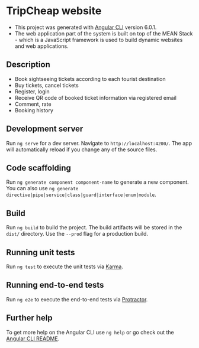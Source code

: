 # TripCheap website

- This project was generated with [Angular CLI](https://github.com/angular/angular-cli) version 6.0.1.
- The web application part of the system is built on top of the MEAN Stack - which is a JavaScript framework is used to build dynamic websites and web applications.

## Description

- Book sightseeing tickets according to each tourist destination
- Buy tickets, cancel tickets
- Register, login
- Receive QR code of booked ticket information via registered email
- Comment, rate
- Booking history

## Development server

Run `ng serve` for a dev server. Navigate to `http://localhost:4200/`. The app will automatically reload if you change any of the source files.

## Code scaffolding

Run `ng generate component component-name` to generate a new component. You can also use `ng generate directive|pipe|service|class|guard|interface|enum|module`.

## Build

Run `ng build` to build the project. The build artifacts will be stored in the `dist/` directory. Use the `--prod` flag for a production build.

## Running unit tests

Run `ng test` to execute the unit tests via [Karma](https://karma-runner.github.io).

## Running end-to-end tests

Run `ng e2e` to execute the end-to-end tests via [Protractor](http://www.protractortest.org/).

## Further help

To get more help on the Angular CLI use `ng help` or go check out the [Angular CLI README](https://github.com/angular/angular-cli/blob/master/README.md).
